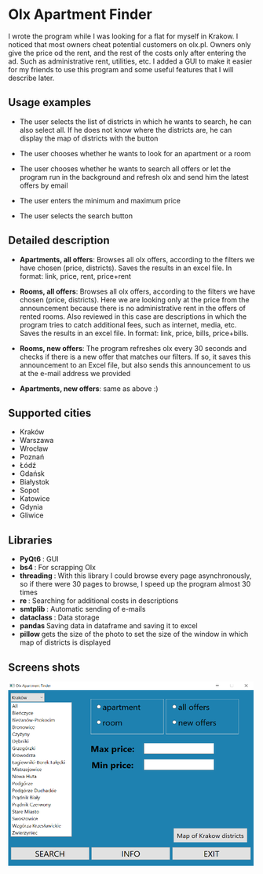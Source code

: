 # Olx Apartment Finder

I wrote the program while I was looking for a flat for myself in Krakow. 
I noticed that most owners cheat potential customers on olx.pl.
Owners only give the price od the rent, and the rest of the costs only after entering the ad. Such as administrative rent, utilities, etc.
I added a GUI to make it easier for my friends to use this program and some useful features that I will describe later.

## Usage examples

- The user selects the list of districts in which he wants to search, he can also select all. If he does not know where the districts are, he can display the map
of districts with the button

- The user chooses whether he wants to look for an apartment or a room

- The user chooses whether he wants to search all offers or let the program run in the background and refresh olx and send him the latest offers by email

- The user enters the minimum and maximum price

- The user selects the search button

## Detailed description 

- <b>Apartments, all offers</b>: Browses all olx offers, according to the filters we have chosen (price, districts). Saves the results in an excel file.
In format: link, price, rent, price+rent

- <b>Rooms, all offers</b>: Browses all olx offers, according to the filters we have chosen (price, districts). 
Here we are looking only at the price from the announcement because there is no administrative rent in the offers of rented rooms.
Also reviewed in this case are descriptions in which the program tries to catch additional fees, such as internet, media, etc.
Saves the results in an excel file.
In format: link, price, bills, price+bills. 

- <b>Rooms, new offers</b>: The program refreshes olx every 30 seconds and checks if there is a new offer that matches our filters. 
If so, it saves this announcement to an Excel file, but also sends this announcement to us at the e-mail address we provided

- <b>Apartments, new offers</b>: same as above :)

## Supported cities

- Kraków
- Warszawa
- Wrocław
- Poznań
- Łódź
- Gdańsk
- Białystok
- Sopot
- Katowice
- Gdynia
- Gliwice

## Libraries

- <b> PyQt6 </b>: GUI
- <b> bs4 </b>: For scrapping Olx
- <b> threading </b>: With this library I could browse every page asynchronously, so if there were 30 pages to browse, I speed up the program almost 30 times
- <b> re </b>: Searching for additional costs in descriptions
- <b> smtplib </b>: Automatic sending of e-mails
- <b> dataclass </b>: Data storage
- <b> pandas </b> Saving data in dataframe and saving it to excel
- <b> pillow </b> gets the size of the photo to set the size of the window in which map of districts is displayed

## Screens shots

<img
  src="/pictures/menu.png"
  alt="bet"
  title="menu"
  width="500"
  height="375"
  style="display: inline-block; margin: 0 auto">
